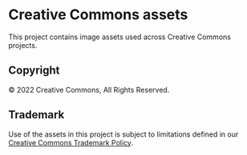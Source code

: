 # Creative Commons assets

This project contains image assets used across Creative Commons projects.

## Copyright

© 2022 Creative Commons, All Rights Reserved.

## Trademark

Use of the assets in this project is subject to limitations defined in our [Creative Commons Trademark Policy](https://creativecommons.org/policies#trademark).
